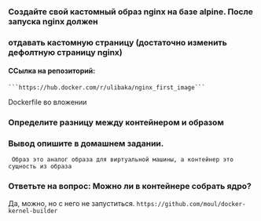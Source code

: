 ### Создайте свой кастомный образ nginx на базе alpine. После запуска nginx должен
### отдавать кастомную страницу (достаточно изменить дефолтную страницу nginx)
#### ССылка на репозиторий:
	```https://hub.docker.com/r/ulibaka/nginx_first_image```
Dockerfile во вложении


### Определите разницу между контейнером и образом
### Вывод опишите в домашнем задании.
```
 Образ это аналог образа для виртуальной машины, а контейнер это сущность из образа
```

### Ответьте на вопрос: Можно ли в контейнере собрать ядро?
Да, можно, но с него не запуститься. 
```https://github.com/moul/docker-kernel-builder```
